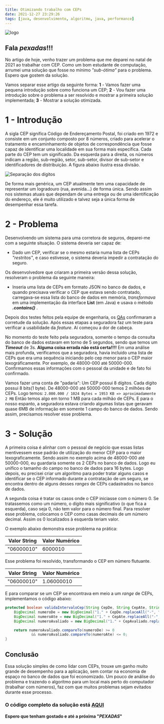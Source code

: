 ```yaml
---
title: Otimizando trabalho com CEPs
date: 2021-12-27 23:29:26
tags: [java, desenvolvimento, algoritmo, java, performance]
---
```


![logo](logo.jpg)
## Fala **_pexadas_**!!!

No artigo de hoje, venho trazer um problema que me deparei no natal de 2021 ao trabalhar com CEP. Como um bom estudante de computação, arrumei uma solução que fosse no mínimo _"sub-ótima"_ para o problema. Espero que gostem da solução.

Vamos separar esse artigo da seguinte forma: 
**1** - Vamos fazer uma pequena introdução sobre como funciona um CEP;
**2** - Vou fazer uma introdução sobre o problema a ser resolvido e mostrar a primeira solução implementada; 
**3** - Mostrar a solução otimizada.


# 1 - Introdução
A sigla CEP significa Código de Endereçamento Postal, foi criado em 1972 e consiste em um conjunto composto por 8 números, criado para acelerar o tratamento e encaminhamento de objetos de correspondência que fosse capaz de identificar uma localidade em sua forma mais específica.
Cada parte do CEP tem um significado. Da esquerda para a direita, os números indicam a região, sub-região, setor, sub-setor, divisor de sub-setor e identificadores de distribuição. A figura abaixo ilustra essa divisão.

![Separação dos dígitos](cepdigitos.jpg)

De forma mais genérica, um CEP atualmente tem uma capacidade de representar um logradouro (rua, avenida...) de forma única. Sendo assim nos sistemas atuais que dependam de uma entrega ou de uma identificação do endereço, ele é muito utilizado e talvez seja a única forma de desempenhar essa tarefa.

# 2 - Problema
Desenvolvendo um sistema para uma corretora de seguros, deparei-me com a seguinte situação. O sistema deveria ser capaz de:
 - Dado um CEP, verificar se o mesmo estaria numa lista de CEPs _"restritos"_, e caso estivesse, o sistema deveria impedir a contratação do seguro.

Os desenvolvedore que criaram a primeira versão dessa solução, resolveram o problema da seguinte maneira:
 - Inseria uma lista de CEPs em formato JSON no banco de dados, e quando precisava verificar o CEP que estava sendo contratado, carregava-se essa lista do banco de dados em memória, _transformava_ em uma implementação da interface **List** (em Java) e usava o método **_.contains()_** .

Depois dos testes feitos pela equipe de engenharia, os [QAs](https://gaea.com.br/afinal-o-que-e-quality-assurance/) confirmaram a corretude da solução. Após essas etapas a seguradora faz um teste para verificar a usabilidade da _feature_. Aí começou a dor de cabeça.

No momento do teste feito pela seguradora, somente o tempo da consulta do banco de dados estavam em torno de 5 segundos, sendo que temos um **_Timeout_** de 3s. **Alguma coisa errada não está certa!!!!**
Em uma análise mais profunda, verificamos que a seguradora, havia incluido uma lista de CEPs que era uma sequência iniciando pelo cep menor para o CEP maior lexográficamente. Por exemplo, de 48000-000 até 50000-000. Confirmamos essas informações com o pessoal da unidade e de fato foi confirmado.

Vamos fazer uma conta de "padaria":
Um CEP possui 8 dígitos. Cada dígito possui 8 bits(1 byte). De 48000-000 até 50000-000 temos 2 milhões de CEPs. Logo temos:
`
2.000.000 / 1024 Bytes = 1953 KB => aproximadamente 2 MB
`
Então temos algo em torno 1 MB para cada milhão de CEPs. E para o nosso espanto, a seguradora estava criando algumas listas que geravam quase 6MB de informação em somente 1 campo do banco de dados.
Sendo assim, precisamos resolver esse problema.

# 3 - Solução
A primeira coisa é alinhar com o pessoal de negócio que essas listas mentivessem esse padrão de utilização do menor CEP para o maior lexograficamente. Sendo assim no exemplo acima de 48000-000 até 50000-000, eu guardaria somente os 2 CEPs no banco de dados. Logo eu unifico o tamanho do campo no banco de dados para 16 bytes.
Logo depois, eu precisei criar um algoritmo para poder tratar alguns casos e identificar se o CEP informado durante a contratação de um seguro, se encontra dentro de alguns desses _ranges_ de CEPs cadastrados no banco de dados. 

A segunda coisa é tratar os casos onde o CEP iniciasse com o número 0. Se tratassemos como um número, o dígito mais significativo (o que fica a esquerda), caso seja 0, não tem valor para o número final. Para resolver esse problema, colocamos o CEP como casas decimais de um número decimal. Assim os 0 localizados à esquerda teriam valor.

O exemplo abaixo demonstra esse problema na prática:

Valor String | Valor Numérico
----------|-------------
"06000010" | 6000010

Esse problema foi resolvido, transformando o CEP em número flutuante.

Valor String | Valor Numérico
----------|-------------
"06000010" | 1.06000010

E para comparar se um CEP se encontrava em meio a um _range_ de CEPs, implementamos o código abaixo:
```java
protected boolean validaIntervaloCep(String CepDe, String CepAte, String CepAvaliado) {
    BigDecimal numeroDe = new BigDecimal("1." + CepDe.replaceAll("-", "").replaceAll("\\.", ""));
    BigDecimal numeroAte = new BigDecimal("1." + CepAte.replaceAll("-", "").replaceAll("\\.", ""));
    BigDecimal numeroAvaliado = new BigDecimal("1." + CepAvaliado.replaceAll("-", "").replaceAll("\\.", ""));

    return numeroAvaliado.compareTo(numeroDe) >= 0
            && numeroAvaliado.compareTo(numeroAte) <= 0;
}
```

## Conclusão
Essa solução simples de como lidar com CEPs, trouxe um ganho muito grande de desempenho para a aplicação, sem contar na economia de espaço no banco de dados que foi economizado.
Um pouco de análise do problema e trazendo o algoritmo para um local mais perto do computador (trabalhar com números), faz com que muitos problemas sejam evitados durante esse processo.

### O código completo da solução está [AQUI](https://github.com/dsandrade0/otimizandoCep)

#### Espero que tenham gostado e até a próxima  "**_PEXADAS_**"
